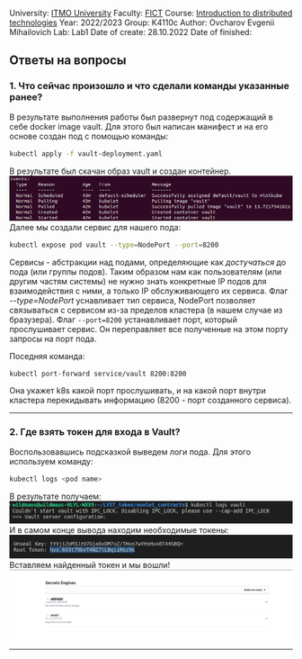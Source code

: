 University: [ITMO University](https://itmo.ru/ru/)
Faculty: [FICT](https://fict.itmo.ru)
Course: [Introduction to distributed technologies](https://github.com/itmo-ict-faculty/introduction-to-distributed-technologies)
Year: 2022/2023
Group: K4110c
Author: Ovcharov Evgenii Mihailovich
Lab: Lab1
Date of create: 28.10.2022
Date of finished: 

## Ответы на вопросы
### 1. Что сейчас произошло и что сделали команды указанные ранее?
В результате выполнения работы был развернут под содержащий в себе docker image vault. Для этого был написан манифест и на его основе создан под с помощью команды: 
```bash
kubectl apply -f vault-deployment.yaml
``` 
В результате был скачан образ vault и создан контейнер.
![apply results](https://github.com/wildmaus/2022_2023-introduction_to_distributed_technologies-k4110c-ovcharov_e_m/raw/main/lab1/images/apply_res.png)    
Далее мы создали сервис для нашего пода: 
```bash
kubectl expose pod vault --type=NodePort --port=8200
``` 
Сервисы - абстракции над подами, определяющие как _достучаться_ до пода (или группы подов). Таким образом нам как пользователям (или другим частям системы) не нужно знать конкретные IP подов для взаимодействия с ними, а только IP обслуживающего их сервиса. Флаг _--type=NodePort_ уснавливает тип сервиса, NodePort позволяет связываться с сервисом из-за пределов кластера (в нашем случае из бразузера). Флаг ```--port=8200``` устанавливает порт, который прослушивает сервис. Он переправляет все полученные на этом порту запросы на порт пода.    

Поседняя команда: 
```bash
kubectl port-forward service/vault 8200:8200
```
Она укажет k8s какой порт прослушивать, и на какой порт внутри кластера перекидывать информацию (8200 - порт созданного сервиса).
___
### 2. Где взять токен для входа в Vault?
Воспользовавшись подсказкой выведем логи пода. Для этого используем команду:
```bash
kubectl logs <pod name>
```
В результате получаем:    
![log command](https://github.com/wildmaus/2022_2023-introduction_to_distributed_technologies-k4110c-ovcharov_e_m/raw/main/lab1/images/log_command.png)    
И в самом конце вывода находим необходимые токены:    
![token in logs](https://github.com/wildmaus/2022_2023-introduction_to_distributed_technologies-k4110c-ovcharov_e_m/raw/main/lab1/images/token.png)    
Вставляем найденный токен и мы вошли!    
![inside vault](https://github.com/wildmaus/2022_2023-introduction_to_distributed_technologies-k4110c-ovcharov_e_m/raw/main/lab1/images/vault.png)
___